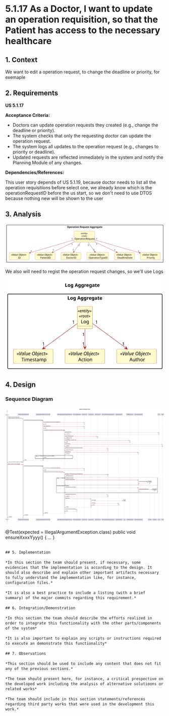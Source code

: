 # 5.1.17 As a Doctor, I want to update an operation requisition, so that the Patient has access to the necessary healthcare

## 1. Context

We want to edit a operation request, to change the deadline or priority, for exemaple
## 2. Requirements


**US 5.1.17** 

**Acceptance Criteria:**

- Doctors can update operation requests they created (e.g., change the deadline or priority).
- The system checks that only the requesting doctor can update the operation request.
- The system logs all updates to the operation request (e.g., changes to priority or deadline).
- Updated requests are reflected immediately in the system and notify the Planning Module of any changes.

**Dependencies/References:**

This user story depends of US 5.1.19, because doctor needs to list all the operation requisitions before select one, we already know which is the operationRequestID before the us start, so we don't need to use DTOS because nothing new will be shown to the user 

## 3. Analysis

![analyzis ](analyzis\png\analyzis.svg "analyzis")

We also will need to regist the operation request changes, so we'll use Logs

![logs ](analyzis\png\logs.svg "logs")

## 4. Design


### Sequence Diagram

![desing ](design\png\sequence-diagram.svg "desing")




@Test(expected = IllegalArgumentException.class)
public void ensureXxxxYyyy() {
    ...
}
````

## 5. Implementation

*In this section the team should present, if necessary, some evidencies that the implementation is according to the design. It should also describe and explain other important artifacts necessary to fully understand the implementation like, for instance, configuration files.*

*It is also a best practice to include a listing (with a brief summary) of the major commits regarding this requirement.*

## 6. Integration/Demonstration

*In this section the team should describe the efforts realized in order to integrate this functionality with the other parts/components of the system*

*It is also important to explain any scripts or instructions required to execute an demonstrate this functionality*

## 7. Observations

*This section should be used to include any content that does not fit any of the previous sections.*

*The team should present here, for instance, a critical prespective on the developed work including the analysis of alternative solutioons or related works*

*The team should include in this section statements/references regarding third party works that were used in the development this work.*